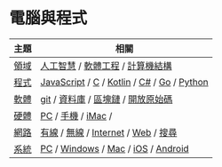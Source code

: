 # 電腦與程式

主題                     | 相關
-------------------------|-------------------------------------------------------------
[領域](domain) |  [人工智慧](ai) / [軟體工程](se) / [計算機結構](co)
[程式](code) | [JavaScript](javascript) / [C](c) / [Kotlin](kotlin) / [C#](csharp) / [Go](go) / [Python](python)
[軟體](software) | [git](git) / [資料庫](database)  / [區塊鏈](blockchain) / [開放原始碼](opensource)
[硬體](hardware) | [PC](pc) / [手機](phone) / [iMac](imac) / 
[網路](network) | [有線](wired) / [無線](wireless) / [Internet](internet) / [Web](web) / [搜尋](search)
[系統](system) | [PC](pc) / [Windows](windows) / [Mac](mac) / [iOS](ios) / [Android](android)

